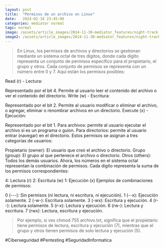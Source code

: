 ```yaml
---
layout: post
title:  "Permisos de un archivo en Linux"
date:   2024-02-18 23:45:00
categories: mediator normal
tags: normal
image: /assets/article_images/2014-11-30-mediator_features/night-track.JPG
image2: /assets/article_images/2014-11-30-mediator_features/night-track-mobile.JPG
---
```

>En Linux, los permisos de archivos y directorios se gestionan mediante un sistema octal de tres dígitos, donde cada dígito representa un conjunto de permisos específico para el propietario, el grupo y otros. Cada conjunto de permisos se representa con un número entre 0 y 7. Aquí están los permisos posibles:

Read (r) - Lectura:

Representado por el bit 4.
Permite al usuario leer el contenido del archivo o ver el contenido del directorio.
Write (w) - Escritura:

Representado por el bit 2.
Permite al usuario modificar o eliminar el archivo, o agregar, eliminar o renombrar archivos en un directorio.
Execute (x) - Ejecución:

Representado por el bit 1.
Para archivos: permite al usuario ejecutar el archivo si es un programa o guion.
Para directorios: permite al usuario entrar (navegar) en el directorio.
Estos permisos se asignan a tres categorías de usuarios:

Propietario (owner): El usuario que creó el archivo o directorio.
Grupo (group): El grupo al que pertenece el archivo o directorio.
Otros (others): Todos los demás usuarios.
Ahora, los números en el sistema octal representan la combinación de permisos. Cada dígito representa la suma de los permisos correspondientes:

4: Lectura (r)
2: Escritura (w)
1: Ejecución (x)
Ejemplos de combinaciones de permisos:

0 (---): Sin permisos (ni lectura, ni escritura, ni ejecución).
1 (--x): Ejecución solamente.
2 (-w-): Escritura solamente.
3 (-wx): Escritura y ejecución.
4 (r--): Lectura solamente.
5 (r-x): Lectura y ejecución.
6 (rw-): Lectura y escritura.
7 (rwx): Lectura, escritura y ejecución.

>Por ejemplo, si ves chmod 755 archivo.txt, significa que el propietario tiene permisos de lectura, escritura y ejecución (7), mientras que el grupo y otros tienen permisos de solo lectura y ejecución (5).

#Ciberseguridad 
#Pentesting 
#SeguridadInformatica